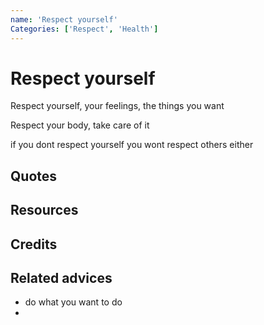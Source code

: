 ```yaml
---
name: 'Respect yourself'
Categories: ['Respect', 'Health']
---
```

# Respect yourself

Respect yourself, your feelings, the things you want

Respect your body, take care of it

if you dont respect yourself you wont respect others either


## Quotes

## Resources

## Credits

## Related advices

- do what you want to do
-

